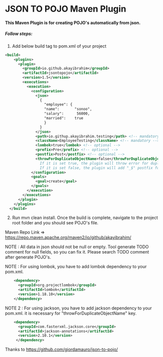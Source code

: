 # JSON TO POJO Maven Plugin

#### This Maven Plugin is for creating POJO's automatically from json.

##### Follow steps:

1. Add below build tag to pom.xml of your project

```xml
<build>
    <plugins>
      <plugin>
        <groupId>io.github.akayibrahim</groupId>
        <artifactId>jsontopojo</artifactId>
        <version>1.5</version>
        <executions>
          <execution>
            <configuration>
              <json>
                {
                  "employee": {
                  "name":       "sonoo",
                  "salary":      56000,
                  "married":    true
                  }
                }
              </json>
              <path>io.githup.akayibrahim.testing</path> <!-- mandatory -->
              <className>EmployeeTesting</className> <!-- mandatory -->
              <lombok>true</lombok> <!-- optional -->
              <prefix>Pre</prefix> <!-- optional -->
              <postfix>Post</postfix> <!-- optional -->
              <throwForDuplicateObjectName>false</throwForDuplicateObjectName> <!-- optional - 
                If it is set true, the plugin will throw error for duplicate object name. You have to fix this names at json and regenerate. 
                If it is set false, the plugin will add "_$" postfix for duplicate object name and add TODO to this class for change information. -->
            </configuration>
            <goals>
              <goal>create</goal>
            </goals>
          </execution>
        </executions>
      </plugin>
    </plugins>
  </build>
```
2. Run mvn clean install. Once the build is complete, navigate to the project root folder and you should see POJO's file.

Maven Repo Link => https://repo.maven.apache.org/maven2/io/github/akayibrahim/

NOTE : All data in json should not be null or empty. Tool generate TODO comment for null fields, so you can fix it. Please search TODO comment after generate POJO's.

NOTE : For using lombok, you have to add lombok dependency to your pom.xml.
```xml    
    <dependency>
      <groupId>org.projectlombok</groupId>
      <artifactId>lombok</artifactId>
      <version>1.18.10</version>
    </dependency>
```
NOTE 2 : For using jackson, you have to add jackson dependency to your pom.xml. it is necessary for "throwForDuplicateObjectName" key.
```xml    
    <dependency>
      <groupId>com.fasterxml.jackson.core</groupId>
      <artifactId>jackson-annotations</artifactId>
      <version>2.10.1</version>
     </dependency>
```
Thanks to https://github.com/giordamauro/json-to-pojo/



